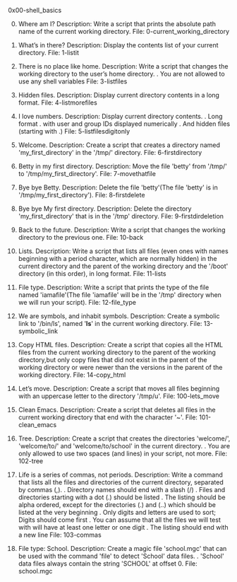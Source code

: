 0x00-shell_basics

0. Where am I?
    Description: Write a script that prints the absolute path name of the current working directory.
    File: 0-current_working_directory

1. What’s in there?
    Description: Display the contents list of your current directory.
    File: 1-listit

2. There is no place like home.
    Description: Write a script that changes the working directory to the user’s home directory.
               . You are not allowed to use any shell variables
    File: 3-listfiles

4. Hidden files.
    Description: Display current directory contents in a long format.
    File: 4-listmorefiles

5. I love numbers.
    Description: Display current directory contents.
               . Long format
               . with user and group IDs displayed numerically
               . And hidden files (starting with .)
    File: 5-listfilesdigitonly

6. Welcome.
    Description: Create a script that creates a directory named 'my_first_directory' in the '/tmp/' directory.
    File: 6-firstdirectory

7. Betty in my first directory.
    Description: Move the file 'betty' from '/tmp/' to '/tmp/my_first_directory'.
    File: 7-movethatfile

8. Bye bye Betty.
    Description: Delete the file 'betty'(The file 'betty' is in '/tmp/my_first_directory').
    File: 8-firstdelete

9. Bye bye My first directory.
    Description: Delete the directory 'my_first_directory' that is in the '/tmp' directory.
    File: 9-firstdirdeletion

10. Back to the future.
    Description: Write a script that changes the working directory to the previous one.
    File: 10-back

11. Lists.
    Description: Write a script that lists all files (even ones with names beginning with a period character, 
                 which are normally hidden) in the current directory and the parent of the working directory 
                 and the '/boot' directory (in this order), in long format.
    File: 11-lists

12. File type.
    Description: Write a script that prints the type of the file named 'iamafile'(The file 'iamafile'
                 will be in the '/tmp' directory when we will run your script).
    File: 12-file_type

13. We are symbols, and inhabit symbols.
    Description: Create a symbolic link to '/bin/ls', named '__ls__' in the current working directory.
    File: 13-symbolic_link

14. Copy HTML files.
    Description: Create a script that copies all the HTML files from the current working directory to the parent of 
                 the working directory,but only copy files that did not exist in the parent of the working directory 
                 or were newer than the versions in the parent of the working directory.
    File: 14-copy_html

15. Let’s move.
    Description: Create a script that moves all files beginning with an uppercase letter to the directory '/tmp/u'.
    File: 100-lets_move

16. Clean Emacs.
    Description: Create a script that deletes all files in the current working directory that end with the character '~'.
    File: 101-clean_emacs

17. Tree.
    Description: Create a script that creates the directories 'welcome/', 'welcome/to/' and 'welcome/to/school' in the current directory.
               . You are only allowed to use two spaces (and lines) in your script, not more.
    File: 102-tree

18. Life is a series of commas, not periods.
    Description: Write a command that lists all the files and directories of the current directory, separated by commas (,).
               . Directory names should end with a slash (/)
               . Files and directories starting with a dot (.) should be listed
               . The listing should be alpha ordered, except for the directories (.) and (..) which should be listed at the very beginning
               . Only digits and letters are used to sort; Digits should come first
               . You can assume that all the files we will test with will have at least one letter or one digit
               . The listing should end with a new line
    File: 103-commas

19. File type: School.
    Description: Create a magic file 'school.mgc' that can be used with the command 'file' to detect 'School' data files.
               . 'School' data files always contain the string 'SCHOOL' at offset 0.
    File: school.mgc

